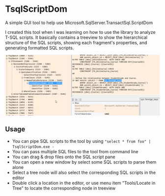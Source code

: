 # TsqlScriptDom
A simple GUI tool to help use Microsoft.SqlServer.TransactSql.ScriptDom

I created this tool when I was learning on how to use the library to analyze T-SQL scripts. It basically contains a treeview to show the hierarchical structure of the SQL scripts, showing each fragment's properties, and generating formatted SQL scripts.

![](misc/screenshot1.png)

## Usage
 * You can pipe SQL scripts to the tool by using `"select * from foo" | TsqlScriptDom.exe -`
 * You can pass multiple SQL files to the tool from command line
 * You can drag & drop files onto the SQL script pane
 * You can open a new window by select some SQL scripts to parse them alone
 * Select a tree node will also select the corresponding SQL scripts in the editor
 * Double click a location in the editor, or use menu item "Tools/Locate in Tree" to locate the corresponding node in treeview
